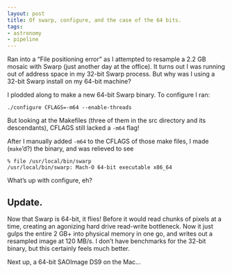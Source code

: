 ```yaml
---
layout: post
title: Of swarp, configure, and the case of the 64 bits.
tags:
- astronomy
- pipeline
---
```

Ran into a “File positioning error” as I attempted to resample a 2.2 GB mosaic with Swarp (just another day at the office). It turns out I was running out of address space in my 32-bit Swarp process. But why was I using a 32-bit Swarp install on my 64-bit machine?

I plodded along to make a new 64-bit Swarp binary. To configure I ran:

    ./configure CFLAGS=-m64 --enable-threads

But looking at the Makefiles (three of them in the src directory and its descendants), CFLAGS still lacked a `-m64` flag!

After I manually added `-m64` to the CFLAGS of those make files, I made (`make`’d?) the binary, and was relieved to see

    % file /usr/local/bin/swarp
    /usr/local/bin/swarp: Mach-O 64-bit executable x86_64

What’s up with configure, eh?

## Update.

Now that Swarp is 64-bit, it flies! Before it would read chunks of pixels at a time, creating an agonizing hard drive read-write bottleneck. Now it just gulps the entire 2 GB+ into physical memory in one go, and writes out a resampled image at 120 MB/s. I don’t have benchmarks for the 32-bit binary, but this certainly feels much better.

Next up, a 64-bit SAOImage DS9 on the Mac…
